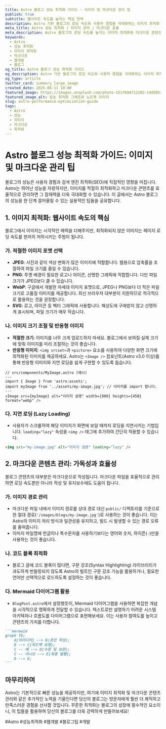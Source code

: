```yaml
---
title: Astro 블로그 성능 최적화 가이드 - 이미지 및 마크다운 관리 팁
publish: true
subtitle: 웹사이트 속도를 높이는 핵심 전략
description: Astro 기반 블로그의 로딩 속도와 사용자 경험을 극대화하는 이미지 최적화 및 마크다운 콘텐츠 관리 노하우를 공유합니다.
meta_title: Astro 성능 최적화 | 이미지 관리 | 마크다운 효율
meta_description: Astro 블로그의 로딩 속도를 높이는 이미지 최적화와 마크다운 콘텐츠 관리 전략에 대한 상세 가이드.
keywords:
  - Astro
  - 성능 최적화
  - 이미지 최적화
  - 마크다운
  - 웹개발
  - 블로그
og_title: Astro 블로그 성능 최적화 가이드
og_description: Astro 기반 블로그의 로딩 속도와 사용자 경험을 극대화하는 이미지 최적화 및 마크다운 콘텐츠 관리 노하우를 공유합니다.
og_type: article
twitter_card: summary_large_image
created_date: 2025-06-11 10:00
featured_image: https://images.unsplash.com/photo-1517694712202-14dd9538aa97?q=80&w=2940&auto=format&fit=crop&ixlib=rb-4.0.3&ixid=M3wxMjA3fDB8MHxwaG90by1wYWdlfHx8fGVufDB8fHx8fA%3D%3D
featured_image_alt: 성능 최적화 그래프와 노트북 이미지
slug: astro-performance-optimization-guide
tags:
  - Astro
  - 성능
  - 이미지
  - 마크다운
  - 최적화
---
```


# Astro 블로그 성능 최적화 가이드: 이미지 및 마크다운 관리 팁

블로그의 성능은 사용자 경험과 검색 엔진 최적화(SEO)에 직접적인 영향을 미칩니다. Astro는 뛰어난 성능을 자랑하지만, 이미지를 적절히 최적화하고 마크다운 콘텐츠를 효율적으로 관리하면 그 잠재력을 더욱 극대화할 수 있습니다. 이 글에서는 Astro 블로그의 성능을 한 단계 끌어올릴 수 있는 실용적인 팁들을 공유합니다.

## 1. 이미지 최적화: 웹사이트 속도의 핵심

블로그에서 이미지는 시각적인 매력을 더해주지만, 최적화되지 않은 이미지는 페이지 로딩 속도를 현저히 저하시키는 주범이 됩니다.

### 가. 적절한 이미지 포맷 선택

- **JPEG**: 사진과 같이 색상 변화가 많은 이미지에 적합합니다. 웹용으로 압축률을 조절하여 파일 크기를 줄일 수 있습니다.
- **PNG**: 투명 배경이 필요한 로고나 아이콘, 선명한 그래픽에 적합합니다. 다만 파일 크기가 JPEG보다 클 수 있습니다.
- **WebP**: 구글에서 개발한 차세대 이미지 포맷으로, JPEG나 PNG보다 더 작은 파일 크기로 고품질 이미지를 제공합니다. 최신 브라우저 대부분이 지원하므로 적극적으로 활용하는 것을 권장합니다.
- **SVG**: 로고, 아이콘 등 벡터 그래픽에 사용합니다. 해상도에 구애받지 않고 선명하게 표시되며, 파일 크기가 매우 작습니다.

### 나. 이미지 크기 조절 및 반응형 이미지

- **적절한 크기**: 이미지를 너무 크게 업로드하지 마세요. 블로그에서 보여질 실제 크기에 맞춰 이미지를 미리 조절하는 것이 좋습니다.
- **반응형 이미지**: `<img srcset>`과 `<picture>` 요소를 사용하여 다양한 화면 크기에 최적화된 이미지를 제공하세요. Astro는 `<Image />` 컴포넌트(Astro v3.0 이상)를 통해 반응형 이미지와 지연 로딩을 쉽게 구현할 수 있도록 돕습니다.

```astro
// src/components/MyImage.astro (예시)
---
import { Image } from 'astro:assets';
import myImage from '../assets/my-image.jpg'; // 이미지를 import 합니다.
---
<Image src={myImage} alt="이미지 설명" width={800} heights={450} format="webp" />
```

### 다. 지연 로딩 (Lazy Loading)

- 사용자가 스크롤하여 해당 이미지가 화면에 보일 때까지 로딩을 지연시키는 기법입니다. `loading="lazy"` 속성을 `<img />` 태그에 추가하여 간단히 적용할 수 있습니다.

```html
<img src="my-image.jpg" alt="이미지 설명" loading="lazy" />
```

## 2. 마크다운 콘텐츠 관리: 가독성과 효율성

블로그 콘텐츠의 대부분은 마크다운으로 작성됩니다. 마크다운 파일을 효율적으로 관리하면 로딩 속도뿐만 아니라 작성 및 유지보수에도 도움이 됩니다.

### 가. 이미지 경로 관리

- 마크다운 파일 내에서 이미지 경로를 상대 경로 대신 `public/` 디렉토리를 기준으로 한 절대 경로(`'/images/blogs/my-image.jpg'`)로 사용하는 것이 좋습니다. 이는 Astro의 이미지 처리 방식과 일관성을 유지하고, 빌드 시 발생할 수 있는 경로 오류를 줄여줍니다.
- 이미지 파일명에 한글이나 특수문자를 사용하기보다는 영어와 숫자, 하이픈(`-`)만을 사용하는 것이 좋습니다.

### 나. 코드 블록 최적화

- 블로그 글에 코드 블록이 많다면, 구문 강조(Syntax Highlighting) 라이브러리가 과도하게 번들링되지 않도록 Astro의 빌트인 구문 강조 기능을 활용하거나, 필요한 언어만 선택적으로 로드하도록 설정하는 것이 좋습니다.

### 다. Mermaid 다이어그램 활용

- `BlogPost.astro`에서 설정했듯이, Mermaid 다이어그램을 사용하면 복잡한 개념을 시각적으로 명확하게 전달할 수 있습니다. 텍스트로만 설명하기 어려운 시스템 아키텍처나 흐름도를 다이어그램으로 표현해보세요. 이는 사용자 참여도를 높이고 콘텐츠의 가치를 더합니다.

````markdown
```mermaid
graph TD;
    A[아이디어] --> B(초안 작성);
    B --> C{피드백 요청};
    C -- 예 --> D[수정 및 보완];
    C -- 아니오 --> E[최종 발행];
    D --> E;
```
````

## 마무리하며

Astro는 기본적으로 빠른 성능을 제공하지만, 여기에 이미지 최적화 및 마크다운 콘텐츠 관리와 같은 추가적인 노력을 기울인다면 당신의 블로그는 방문자에게 훨씬 더 쾌적하고 만족스러운 경험을 선사할 것입니다. 꾸준한 최적화는 블로그의 성장에 필수적인 요소이니, 이 팁들을 활용하여 당신의 블로그를 더욱 강력하게 만들어보세요!

#Astro #성능최적화 #웹개발 #블로그팁 #개발
